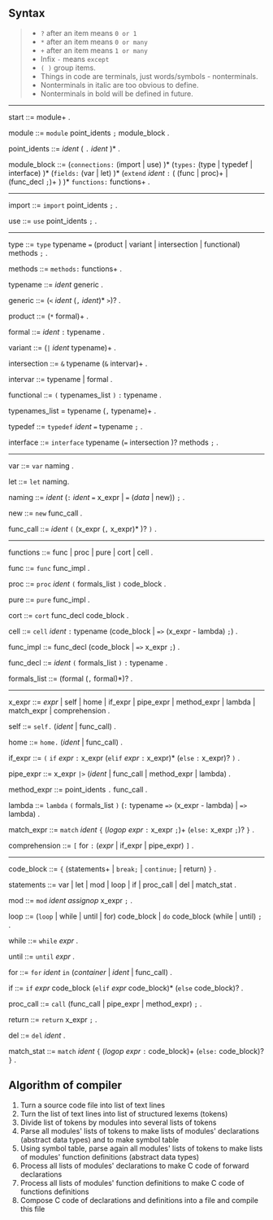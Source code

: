 ## Syntax

> - `?` after an item means `0 or 1`
> - `*` after an item means `0 or many`
> - `+` after an item means `1 or many`
> - Infix `-` means `except`
> - `( )` group items.
> - Things in code are terminals, just words/symbols - nonterminals.
> - Nonterminals in italic are too obvious to define.
> - Nonterminals in bold will be defined in future.

---

start ::= module+ .

module ::= `module` point_idents `;` module_block .

point_idents ::= _ident_ ( `.` _ident_ )* .

module_block ::=
(`connections:`
    (import | use)
)*
(`types:`
    (type | typedef | interface)
)*
(`fields:`
    (var | let)
)*
(`extend` _ident_ `:`
    ( (func | proc)+ | (func_decl `;`)+ )
)*
`functions:`
    functions+
.

---

import ::= `import` point_idents `;` .

use ::= `use` point_idents `;` .

---

type ::= `type` typename `=` (product | variant | intersection | functional) methods `;` .

methods ::= `methods:` functions+ .

typename ::= _ident_ generic .

generic ::= (`<` _ident_ (`,` _ident_)* `>`)? .

product ::= (`*` formal)+ .

formal ::= _ident_ `:` typename .

variant ::= (`|` _ident_ typename)+ .

intersection ::= `&` typename (`&` intervar)+ .

intervar ::= typename | formal .

functional ::= `(` typenames_list `)` `:` typename .

typenames_list = typename (`,` typename)+ .

typedef ::= `typedef` _ident_ `=` typename `;` .

interface ::= `interface` typename (`=` intersection )? methods `;` .

---

var ::= `var` naming .

let ::= `let` naming.

naming ::= _ident_ (`:` _ident_ `=` x_expr | `=` (_data_ | new)) `;` .

new ::= `new` func_call .

func_call ::= _ident_ `(` (x_expr (`,` x_expr)* )? `)` .

---

functions ::= func | proc | pure | cort | cell .

func ::= `func` func_impl .

proc ::= `proc` _ident_ `(` formals_list `)` code_block .

pure ::= `pure` func_impl .

cort ::= `cort` func_decl code_block .

cell ::= `cell` _ident_ `:` typename (code_block | `=>` (x_expr - lambda) `;`) .

func_impl ::= func_decl (code_block | `=>` x_expr `;`) .

func_decl ::= _ident_ `(` formals_list `)` `:` typename .

formals_list ::= (formal (`,` formal)*)? .

---

x_expr ::= _expr_ | self | home | if_expr | pipe_expr | method_expr | lambda | match_expr | comprehension .

self ::= `self.` (_ident_ | func_call) .

home ::= `home.` (_ident_ | func_call) .

if_expr ::= `(` `if` _expr_ `:` x_expr (`elif` _expr_ `:` x_expr)* (`else` `:` x_expr)? `)` .

pipe_expr ::= x_expr `|>` (_ident_ | func_call | method_expr | lambda) .

method_expr ::= point_idents `.` func_call .

lambda ::= `lambda` `(` formals_list `)` (`:` typename `=>` (x_expr - lambda) | `=>` lambda) .

match_expr ::= `match` _ident_ `{` (_logop_ _expr_ `:` x_expr `;`)+ (`else:` x_expr `;`)? `}` .

comprehension ::= `[` for `:` (_expr_ | if_expr | pipe_expr) `]` .

---

code_block ::= `{` (statements+ | `break;` | `continue;` | return) `}` .

statements ::= var | let | mod | loop | if | proc_call | del | match_stat .

mod ::= `mod` _ident_ _assignop_ x_expr `;` .

loop ::= (`loop` | while | until | for) code_block | `do` code_block (while | until) `;` .

while ::= `while` _expr_ .

until ::= `until` _expr_ .

for ::= `for` _ident_ `in` (_container_ | _ident_ | func_call) .

if ::= `if` _expr_ code_block (`elif` _expr_ code_block)* (`else` code_block)? .

proc_call ::= `call` (func_call | pipe_expr | method_expr) `;` .

return ::= `return` x_expr `;` .

del ::= `del` _ident_ .

match_stat ::= `match` _ident_ `{` (_logop_ _expr_ `:` code_block)+ (`else:` code_block)? `}` .

## Algorithm of compiler

1. Turn a source code file into list of text lines
2. Turn the list of text lines into list of structured lexems (tokens)
3. Divide list of tokens by modules into several lists of tokens
4. Parse all modules' lists of tokens to make lists of modules' declarations (abstract data types) and to make symbol table
5. Using symbol table, parse again all modules' lists of tokens to make lists of modules' function definitions (abstract data types)
6. Process all lists of modules' declarations to make C code of forward declarations
7. Process all lists of modules' function definitions to make C code of functions definitions
8. Compose C code of declarations and definitions into a file and compile this file
